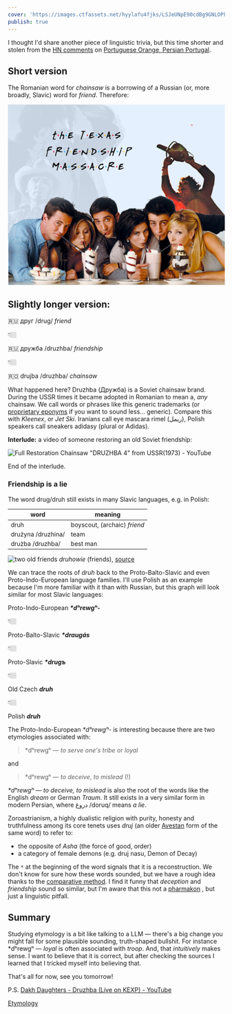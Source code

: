 ```yaml
---
cover: 'https://images.ctfassets.net/hyylafu4fjks/LSJeUNpE90cdBg9GNLOPk/e993a38cc8f6c5c911d00caf84df6ed2/120003954_745722425986847_7425864836116266428_n_17873823592915126.jpg'
publish: true
---
```

I thought I'd share another piece of linguistic trivia, but this time shorter and stolen from the [HN comments](https://news.ycombinator.com/item?id=38451130) on [Portuguese Orange, Persian Portugal](<../Portuguese Orange, Persian Portugal>).

## Short version

The Romanian word for *chainsaw* is a borrowing of a Russian (or, more broadly, Slavic) word for *friend*. Therefore:

![539](texas-frienship-poster.webp)



## Slightly longer version:

🇷🇺 друг /drug/ *friend*

👇🏼

🇷🇺 дружба /druzhba/ *friendship*

👇🏼

🇷🇴 drujba /druzhba/ *chainsaw*

What happened here? Druzhba (Дружба) is a Soviet chainsaw brand.  During the USSR times it became adopted in Romanian to mean a, *any* chainsaw. 
We call words or phrases like this generic trademarks (or [proprietary eponyms](https://en.wikipedia.org/wiki/Generic_trademark) if you want to sound less... generic). Compare this with *Kleenex*, or *Jet Ski*. Iranians call eye mascara rimel (ریمل), Polish speakers call sneakers adidasy (plural or Adidas).

**Interlude:** a video of someone restoring an old Soviet friendship:

![Full Restoration Chainsaw "DRUZHBA 4" from USSR(1973) - YouTube](https://www.youtube.com/watch?v=5s42wFe6P8I)

End of the interlude.

### Friendship is a lie

The word drug/druh still exists in many Slavic languages, e.g. in Polish:

|  word  |  meaning |
| --- | --- |
| druh | boyscout, (archaic) *friend* |
| drużyna /druzhina/ | team|
| drużba /druzhba/ | best man |

![two old friends](https://upload.wikimedia.org/wikipedia/commons/8/81/AffectionateCouple-1850s-Dagguerotypie-US.jpg)
*druhowie* (friends), [source](https://pl.wiktionary.org/wiki/druh#/media/Plik:AffectionateCouple-1850s-Dagguerotypie-US.jpg)

We can trace the roots of *druh* back to the Proto-Balto-Slavic and even Proto-Indo-European language families. I'll use Polish as an example because I'm more familiar with it than with Russian, but this graph will look similar for most Slavic languages:

Proto-Indo-European ***\*dʰrewgʰ-***

👇🏼

Proto-Balto-Slavic ***\*draugás***

👇🏼

Proto-Slavic ***\*drugъ***

👇🏼

Old Czech ***druh***

👇🏼

Polish ***druh***

The Proto-Indo-European *\*dʰrewgʰ-* is interesting because there are two etymologies associated with:

>\*dʰrewgʰ — *to serve one's tribe* or *loyal*

and

> \*dʰrewgʰ — *to deceive*, *to mislead* (!)

*\*dʰrewgʰ — to deceive, to mislead* is also the root of the words like the English *dream* or German *Traum*. It still exists in a very similar form in modern Persian, where دروغ 
/doruq/ means *a lie*. 

Zoroastrianism, a highly dualistic religion with purity, honesty and truthfulness among its core tenets uses *druj* (an older [Avestan](https://en.wikipedia.org/wiki/Avestan) form of the same word) to refer to: 

- the opposite of *Asha* (the force of good, order)
- a category of female demons (e.g. druj nasu, Demon of Decay)

 The `*` at the beginning of the word signals that it is a reconstruction. We don't know for sure how these words sounded, but we have a rough idea thanks to the [comparative method](https://en.wikipedia.org/wiki/Comparative_method). I find it funny that *deception* and *friendship* sound so similar, but I'm aware that this not a [pharmakon](https://en.wikipedia.org/wiki/Pharmakon) , but just a linguistic pitfall.


## Summary

Studying etymology is a bit like talking to a LLM — there's a big change you might fall for some plausible sounding, truth-shaped bullshit. For instance \*dʰrewgʰ — *loyal* is often associated with *troop*. And, that *intuitively* makes sense. I want to believe that it is correct, but after checking the sources I learned that I tricked myself into believing that.

That's all for now, see you tomorrow!


P.S. [Dakh Daughters - Druzhba (Live on KEXP) - YouTube](https://www.youtube.com/watch?v=PMOjQqbfolo)

[Etymology](<../Etymology>)

